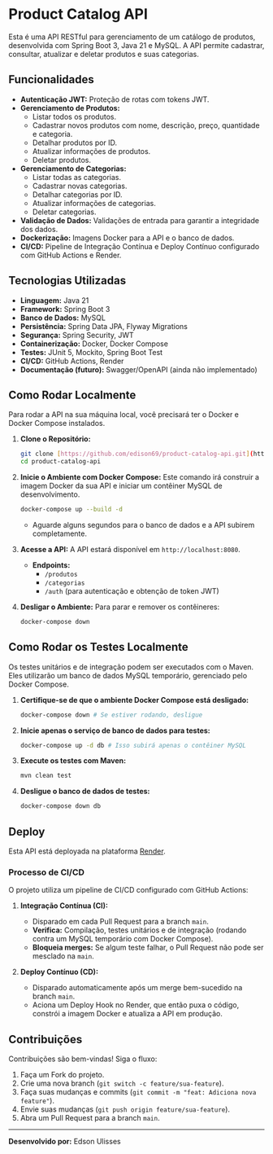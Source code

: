 # Product Catalog API

Esta é uma API RESTful para gerenciamento de um catálogo de produtos, desenvolvida com Spring Boot 3, Java 21 e MySQL. A API permite cadastrar, consultar, atualizar e deletar produtos e suas categorias.

## Funcionalidades

* **Autenticação JWT:** Proteção de rotas com tokens JWT.
* **Gerenciamento de Produtos:**
    * Listar todos os produtos.
    * Cadastrar novos produtos com nome, descrição, preço, quantidade e categoria.
    * Detalhar produtos por ID.
    * Atualizar informações de produtos.
    * Deletar produtos.
* **Gerenciamento de Categorias:**
    * Listar todas as categorias.
    * Cadastrar novas categorias.
    * Detalhar categorias por ID.
    * Atualizar informações de categorias.
    * Deletar categorias.
* **Validação de Dados:** Validações de entrada para garantir a integridade dos dados.
* **Dockerização:** Imagens Docker para a API e o banco de dados.
* **CI/CD:** Pipeline de Integração Contínua e Deploy Contínuo configurado com GitHub Actions e Render.

##  Tecnologias Utilizadas

* **Linguagem:** Java 21
* **Framework:** Spring Boot 3
* **Banco de Dados:** MySQL
* **Persistência:** Spring Data JPA, Flyway Migrations
* **Segurança:** Spring Security, JWT
* **Containerização:** Docker, Docker Compose
* **Testes:** JUnit 5, Mockito, Spring Boot Test
* **CI/CD:** GitHub Actions, Render
* **Documentação (futuro):** Swagger/OpenAPI (ainda não implementado)

## Como Rodar Localmente

Para rodar a API na sua máquina local, você precisará ter o Docker e Docker Compose instalados.

1.  **Clone o Repositório:**
    ```bash
    git clone [https://github.com/edison69/product-catalog-api.git](https://github.com/edison69/product-catalog-api.git)
    cd product-catalog-api
    ```

2.  **Inicie o Ambiente com Docker Compose:**
    Este comando irá construir a imagem Docker da sua API e iniciar um contêiner MySQL de desenvolvimento.
    ```bash
    docker-compose up --build -d
    ```
    * Aguarde alguns segundos para o banco de dados e a API subirem completamente.

3.  **Acesse a API:**
    A API estará disponível em `http://localhost:8080`.

    * **Endpoints:**
        * `/produtos`
        * `/categorias`
        * `/auth` (para autenticação e obtenção de token JWT)

4.  **Desligar o Ambiente:**
    Para parar e remover os contêineres:
    ```bash
    docker-compose down
    ```

## Como Rodar os Testes Localmente

Os testes unitários e de integração podem ser executados com o Maven. Eles utilizarão um banco de dados MySQL temporário, gerenciado pelo Docker Compose.

1.  **Certifique-se de que o ambiente Docker Compose está desligado:**
    ```bash
    docker-compose down # Se estiver rodando, desligue
    ```

2.  **Inicie apenas o serviço de banco de dados para testes:**
    ```bash
    docker-compose up -d db # Isso subirá apenas o contêiner MySQL
    ```

3.  **Execute os testes com Maven:**
    ```bash
    mvn clean test
    ```

4.  **Desligue o banco de dados de testes:**
    ```bash
    docker-compose down db
    ```

##  Deploy

Esta API está deployada na plataforma [Render](https://render.com/).

### Processo de CI/CD

O projeto utiliza um pipeline de CI/CD configurado com GitHub Actions:

1.  **Integração Contínua (CI):**
    * Disparado em cada Pull Request para a branch `main`.
    * **Verifica:** Compilação, testes unitários e de integração (rodando contra um MySQL temporário com Docker Compose).
    * **Bloqueia merges:** Se algum teste falhar, o Pull Request não pode ser mesclado na `main`.

2.  **Deploy Contínuo (CD):**
    * Disparado automaticamente após um merge bem-sucedido na branch `main`.
    * Aciona um Deploy Hook no Render, que então puxa o código, constrói a imagem Docker e atualiza a API em produção.

## Contribuições

Contribuições são bem-vindas\! Siga o fluxo:
1.  Faça um Fork do projeto.
2.  Crie uma nova branch (`git switch -c feature/sua-feature`).
3.  Faça suas mudanças e commits (`git commit -m "feat: Adiciona nova feature"`).
4.  Envie suas mudanças (`git push origin feature/sua-feature`).
5.  Abra um Pull Request para a branch `main`.

---

**Desenvolvido por:** Edson Ulisses